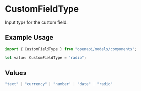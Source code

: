 # CustomFieldType

Input type for the custom field.

## Example Usage

```typescript
import { CustomFieldType } from "openapi/models/components";

let value: CustomFieldType = "radio";
```

## Values

```typescript
"text" | "currency" | "number" | "date" | "radio"
```